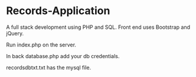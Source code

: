 # Records-Application
A full stack development using PHP and SQL. Front end uses Bootstrap and jQuery. 

Run index.php on the server.

In back database.php add your db credentials.

recordsdbtxt.txt has the mysql file.
